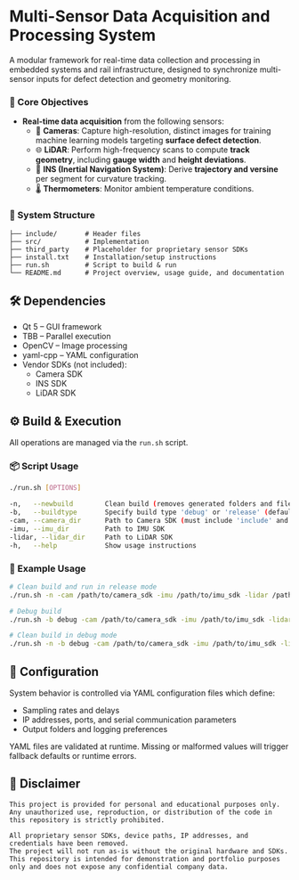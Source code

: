 # Multi-Sensor Data Acquisition and Processing System
A modular framework for real-time data collection and processing in embedded systems and rail infrastructure, designed to synchronize multi-sensor inputs for defect detection and geometry monitoring.

### 🚀 Core Objectives

- **Real-time data acquisition** from the following sensors:
  - 🎥 **Cameras**: Capture high-resolution, distinct images for training machine learning models targeting **surface defect detection**.
  - 🌐 **LiDAR**: Perform high-frequency scans to compute **track geometry**, including **gauge width** and **height deviations**.
  - 🧭 **INS (Inertial Navigation System)**: Derive **trajectory and versine** per segment for curvature tracking.
  - 🌡️ **Thermometers**: Monitor ambient temperature conditions.

### 🧠 System Structure

```text
├── include/       # Header files
├── src/           # Implementation
├── third_party    # Placeholder for proprietary sensor SDKs
├── install.txt    # Installation/setup instructions
├── run.sh         # Script to build & run
└── README.md      # Project overview, usage guide, and documentation
```

## 🛠️ Dependencies

- Qt 5 – GUI framework
- TBB – Parallel execution
- OpenCV – Image processing
- yaml-cpp – YAML configuration
- Vendor SDKs (not included):
  - Camera SDK
  - INS SDK
  - LiDAR SDK

## ⚙️ Build & Execution

All operations are managed via the `run.sh` script.

### 📦 Script Usage

```bash
./run.sh [OPTIONS]

-n,   --newbuild        Clean build (removes generated folders and files)
-b,   --buildtype       Specify build type 'debug' or 'release' (default: release)
-cam, --camera_dir      Path to Camera SDK (must include 'include' and 'lib')
-imu, --imu_dir         Path to IMU SDK
-lidar, --lidar_dir     Path to LiDAR SDK
-h,   --help            Show usage instructions
```

### 🧪 Example Usage

```bash
# Clean build and run in release mode
./run.sh -n -cam /path/to/camera_sdk -imu /path/to/imu_sdk -lidar /path/to/lidar_sdk

# Debug build
./run.sh -b debug -cam /path/to/camera_sdk -imu /path/to/imu_sdk -lidar /path/to/lidar_sdk

# Clean build in debug mode
./run.sh -n -b debug -cam /path/to/camera_sdk -imu /path/to/imu_sdk -lidar /path/to/lidar_sdk
```

## 📁 Configuration

System behavior is controlled via YAML configuration files which define:

- Sampling rates and delays
- IP addresses, ports, and serial communication parameters
- Output folders and logging preferences

YAML files are validated at runtime. Missing or malformed values will trigger fallback defaults or runtime errors.

## 🔐 Disclaimer
```text
This project is provided for personal and educational purposes only.  
Any unauthorized use, reproduction, or distribution of the code in this repository is strictly prohibited.  

All proprietary sensor SDKs, device paths, IP addresses, and credentials have been removed.  
The project will not run as-is without the original hardware and SDKs.  
This repository is intended for demonstration and portfolio purposes only and does not expose any confidential company data.
```
